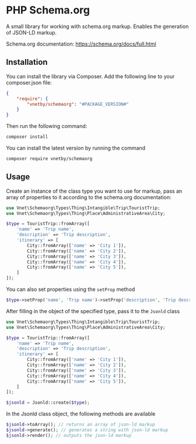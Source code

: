 # PHP Schema.org

A small library for working with schema.org markup. Enables the generation of JSON-LD markup.

Schema.org documentation: https://schema.org/docs/full.html

## Installation

You can install the library via Composer. Add the following line to your composer.json file:

```json
{
    "require": {
        "vnetby/schemaorg": "#PACKAGE_VERSION#"
    }
}
```

Then run the following command:

```bash
composer install
```

You can install the latest version by running the command

```bash
composer require vnetby/schemaorg
```

## Usage

Create an instance of the class type you want to use for markup, pass an array of properties to it according to the schema.org documentation:

```php
use Vnet\Schemaorg\Types\Thing\Intangible\Trip\TouristTrip;
use Vnet\Schemaorg\Types\Thing\Place\AdministrativeArea\City;

$type = TouristTrip::fromArray([
    'name' => 'Trip name',
    'description' => 'Trip description',
    'itinerary' => [
        City::fromArray(['name' => 'City 1']),
        City::fromArray(['name' => 'City 2']),
        City::fromArray(['name' => 'City 3']),
        City::fromArray(['name' => 'City 4']),
        City::fromArray(['name' => 'City 5']),
    ]
]);
```

You can also set properties using the `setProp` method

```php
$type->setProp('name', 'Trip name')->setProp('description', 'Trip description');
```

After filling in the object of the specified type, pass it to the `Jsonld` class

```php
use Vnet\Schemaorg\Types\Thing\Intangible\Trip\TouristTrip;
use Vnet\Schemaorg\Types\Thing\Place\AdministrativeArea\City;

$type = TouristTrip::fromArray([
    'name' => 'Trip name',
    'description' => 'Trip description',
    'itinerary' => [
        City::fromArray(['name' => 'City 1']),
        City::fromArray(['name' => 'City 2']),
        City::fromArray(['name' => 'City 3']),
        City::fromArray(['name' => 'City 4']),
        City::fromArray(['name' => 'City 5']),
    ]
]);

$jsonld = Jsonld::create($type);
```

In the Jsonld class object, the following methods are available

```php
$jsonld->toArray(); // returns an array of json-ld markup
$jsonld->generate(); // generates a string with json-ld markup
$jsonld->render(); // outputs the json-ld markup
```

